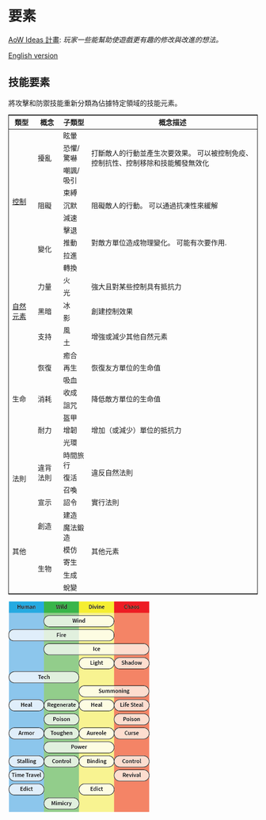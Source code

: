 # 要素

[AoW Ideas 計畫](https://github.com/nefarious-kitsune/aow.ideas):
*玩家一些能幫助使遊戲更有趣的修改與改進的想法。*

[English version](elements)

## 技能要素

將攻擊和防禦技能重新分類為佔據特定領域的技能元素。

<table style="border-collapse: collapse; border: 1px solid">
  <thead>
    <tr>
      <th>類型</th>
      <th>概念</th>
      <th>子類型</th>
      <th>概念描述</th>
    </tr>
  </thead>
  <tbody>
    <tr>
      <td rowspan=10><a href="control">控制</a></td>
      <td rowspan=3>擾亂</td>
      <td>眩暈</td>
      <td rowspan=3>打斷敵人的行動並產生次要效果。 可以被控制免疫、控制抗性、控制移除和技能觸發無效化</td>
    </tr>
    <tr>
      <td>恐懼/驚嚇</td>
    </tr>
    <tr>
      <td>嘲諷/吸引</td>
    </tr>
    <tr>
      <td rowspan=3>阻礙</td>
      <td>束縛</td>
      <td rowspan=3>阻礙敵人的行動。 可以通過抗凍性來緩解</td>
    </tr>
    <tr>
      <td>沉默</td>
    </tr>
    <tr>
      <td>減速</td>
    </tr>
    <tr>
      <td rowspan=4>變化</td>
      <td>擊退</td>
      <td rowspan=3>對敵方單位造成物理變化。 可能有次要作用.</td>
    </tr>
    <tr>
      <td>推動</td>
    </tr>
    <tr>
      <td>拉進</td>
    </tr>
    <tr>
      <td>轉換</td>
    </tr>
    <tr>
      <td rowspan=6><a href="natural-elements">自然元素</a></td>
      <td rowspan=2>力量</td>
      <td>火</td>
      <td rowspan=2>強大且對某些控制具有抵抗力</td>
    </tr>
    <tr>
      <td>光</td>
    </tr>
    <tr>
      <td rowspan=2>黑暗</td>
      <td>冰</td>
      <td rowspan=2>創建控制效果</td>
    </tr>
    <tr>
      <td>影</td>
    </tr>
    <tr>
      <td rowspan=2>支持</td>
      <td>風</td>
      <td rowspan=2>增強或減少其他自然元素</td>
    </tr>
    <tr>
      <td>土</td>
    </tr>
    <tr>
      <td rowspan=8>生命</td>
      <td rowspan=3>恢復</td>
      <td>癒合</td>
      <td rowspan=3>恢復友方單位的生命值</td>
    </tr>
    <tr>
      <td>再生</td>
    </tr>
    <tr>
      <td>吸血</td>
    </tr>
    <tr>
      <td rowspan=2>消耗</td>
      <td>收成</td>
      <td rowspan=2>降低敵方單位的生命值</td>
    </tr>
    <tr>
      <td>詛咒</td>
    </tr>
    <tr>
      <td rowspan=3>耐力</td>
      <td>盔甲</td>
      <td rowspan=3>增加（或減少）單位的抵抗力</td>
    </tr>
    <tr>
      <td>增韌</td>
    </tr>
    <tr>
      <td>光環</td>
    </tr>
    <tr>
      <td rowspan=4>法則</td>
      <td rowspan=3>違背法則</td>
      <td>時間旅行</td>
      <td rowspan=3>違反自然法則</td>
    </tr>
    <tr>
      <td>復活</td>
    </tr>
    <tr>
      <td>召喚</td>
    </tr>
    <tr>
      <td>宣示</td>
      <td>詔令</td>
      <td>實行法則</td>
    </tr>
    <tr>
      <td rowspan=6>其他</td>
      <td rowspan=2>創造</td>
      <td>建造</td>
      <td rowspan=6>其他元素</td>
    </tr>
    <tr>
      <td>魔法鍛造</td>
    </tr>
    <tr>
      <td rowspan=4>生物</td>
      <td>模仿</td>
    </tr>
    <tr>
      <td>寄生</td>
    </tr>
    <tr>
      <td>生成</td>
    </tr>
    <tr>
      <td>蛻變</td>
    </tr>
  </tbody>
</table>

![Elements](../images/elements.png)
